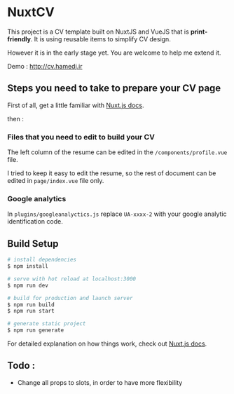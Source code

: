 # NuxtCV

This project is a CV template built on NuxtJS and VueJS that is **print-friendly**. It is using reusable items to simplify CV design. 

However it is in the early stage yet. You are welcome to help me extend it.

Demo : http://cv.hamedj.ir


## Steps you need to take  to prepare your CV page
First of all, get a little familiar with [Nuxt.js docs](https://nuxtjs.org). 

then :

###  Files that you need to edit to build your CV

 The left column of the resume can be edited in the `/components/profile.vue` file.

 I tried to keep it easy to edit the resume, so the rest of document can be edited in `page/index.vue` file only.

 ### Google analytics

 In `plugins/googleanalyctics.js` replace `UA-xxxx-2` with your google analytic identification code.

## Build Setup

```bash
# install dependencies
$ npm install

# serve with hot reload at localhost:3000
$ npm run dev

# build for production and launch server
$ npm run build
$ npm run start

# generate static project
$ npm run generate
```

For detailed explanation on how things work, check out [Nuxt.js docs](https://nuxtjs.org).



## Todo :

- Change all props to slots, in order to have more flexibility 
